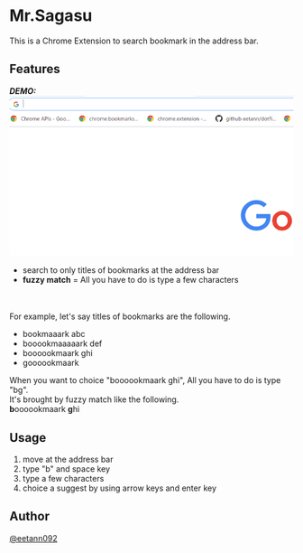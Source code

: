 # Mr.Sagasu
This is a Chrome Extension to search bookmark in the address bar.
<!-- ![Badge Status](https://ci-as-a-service) -->  
<!-- OverviewOverviewOverview -->  

## Features
***DEMO:***  
![demo](./images/mrsagasu_demo.gif)  

- search to only titles of bookmarks at the address bar
- **fuzzy match** = All you have to do is type a few characters

<br><br>
For example,
let's say titles of bookmarks are the following.

- bookmaaark abc
- booookmaaaaark def
- boooookmaark ghi
- goooookmaark

When you want to choice "boooookmaark ghi", All you have to do is type "bg".  
It's brought by fuzzy match like the following.  
**b**oooookmaark **g**hi  

## Usage

1. move at the address bar
2. type "b" and space key
3. type a few characters
4. choice a suggest by using arrow keys and enter key

<!-- ## Installation -->


## Author
[@eetann092](https://twitter.com/eetann092)  

<!-- ## License                           -->  
<!-- [MIT](http://eetann.mit-license.org) -->  
